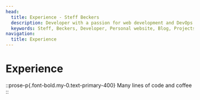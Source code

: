 ```yaml
---
head:
  title: Experience - Steff Beckers
  description: Developer with a passion for web development and DevOps. Motivated to expand knowledge and skills with the latest technologies and frameworks. Loves working on projects as a team player in an agile environment. Focused on getting it right, and aware that small details can have a big impact.
  keywords: Steff, Beckers, Developer, Personal website, Blog, Projects, Resume, CV, Experience
navigation:
  title: Experience
---
```


# Experience

::prose-p{.font-bold.my-0.text-primary-400}
Many lines of code and coffee
::

